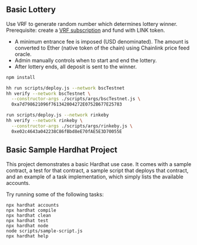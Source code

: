 ## Basic Lottery
Use VRF to generate random number which determines lottery winner. Prerequisite: create a [VRF subscription](https://vrf.chain.link/) and fund with LINK token. 
* A minimum entrance fee is imposed (USD denominated). The amount is converted to Ether (native token of the chain) using Chainlink price feed oracle.
* Admin manually controls when to start and end the lottery.
* After lottery ends, all deposit is sent to the winner.

```bash
npm install

hh run scripts/deploy.js --network bscTestnet
hh verify --network bscTestnet \
  --constructor-args ./scripts/args/bscTestnet.js \
  0xa7d798621096f761342804272E0752B677E25783

run scripts/deploy.js --network rinkeby
hh verify --network rinkeby \
  --constructor-args ./scripts/args/rinkeby.js \
  0xe02c4643a042238C86fBbd8eE70fAE5E3D70055E
```

## Basic Sample Hardhat Project

This project demonstrates a basic Hardhat use case. It comes with a sample contract, a test for that contract, a sample script that deploys that contract, and an example of a task implementation, which simply lists the available accounts.

Try running some of the following tasks:

```shell
npx hardhat accounts
npx hardhat compile
npx hardhat clean
npx hardhat test
npx hardhat node
node scripts/sample-script.js
npx hardhat help
```
